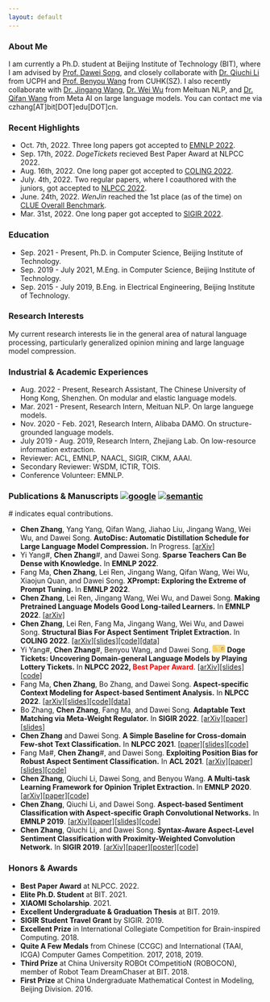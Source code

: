 ```yaml
---
layout: default
---
```


### About Me

I am currently a Ph.D. student at Beijing Institute of Technology (BIT), where I am advised by [Prof. Dawei Song](http://cs.bit.edu.cn/szdw/jsml/js/sdw/index.htm), and closely collaborate with [Dr. Qiuchi Li](https://qiuchili.github.io) from UCPH and [Prof. Benyou Wang](https://wabyking.github.io/old) from CUHK(SZ). I also recently collaborate with [Dr. Jingang Wang](https://sites.google.com/site/bitwjg/), [Dr. Wei Wu](https://sites.google.com/view/wei-wu-homepage) from Meituan NLP, and [Dr. Qifan Wang](https://wqfcr.github.io/) from Meta AI on large language models. You can contact me via czhang[AT]bit[DOT]edu[DOT]cn.

### Recent Highlights

* Oct. 7th, 2022. Three long papers got accepted to [EMNLP 2022](https://2022.emnlp.org/).
* Sep. 17th, 2022. *DogeTickets* recieved Best Paper Award at NLPCC 2022.
* Aug. 16th, 2022. One long paper got accepted to [COLING 2022](https://coling2022.org/).
* July. 4th, 2022. Two regular papers, where I coauthored with the juniors, got accepted to [NLPCC 2022](http://tcci.ccf.org.cn/conference/2022/).
* June. 24th, 2022. *WenJin* reached the 1st place (as of the time) on [CLUE Overall Benchmark](https://www.cluebenchmarks.com/rank.html).
* Mar. 31st, 2022. One long paper got accepted to [SIGIR 2022](https://sigir.org/sigir2022/).

### Education

* Sep. 2021 - Present, Ph.D. in Computer Science, Beijing Institute of Technology.
* Sep. 2019 - July 2021, M.Eng. in Computer Science, Beijing Institute of Technology.
* Sep. 2015 - July 2019, B.Eng. in Electrical Engineering, Beijing Institute of Technology.

### Research Interests

My current research interests lie in the general area of natural language processing, particularly generalized opinion mining and large language model compression.

### Industrial & Academic Experiences

* Aug. 2022 - Present, Research Assistant, The Chinese University of Hong Kong, Shenzhen. On modular and elastic language models.
* Mar. 2021 - Present, Research Intern, Meituan NLP. On large languege models.
* Nov. 2020 - Feb. 2021, Research Intern, Alibaba DAMO. On structure-grounded language models.
* July 2019 - Aug. 2019, Research Intern, Zhejiang Lab. On low-resource information extraction.
* Reviewer: ACL, EMNLP, NAACL, SIGIR, CIKM, AAAI.
* Secondary Reviewer: WSDM, ICTIR, TOIS.
* Conference Volunteer: EMNLP.

### Publications & Manuscripts [<img src="./assets/img/google.ico" width="22" height="22" alt="google" align=center/>](https://scholar.google.com/citations?user=IMwAXWcAAAAJ) [<img src="./assets/img/semantic.ico" width="22" height="22" alt="semantic" align=center/>](https://www.semanticscholar.org/author/Chen-Zhang/145107889) 
\# indicates equal contributions.

* **Chen Zhang**, Yang Yang, Qifan Wang, Jiahao Liu, Jingang Wang, Wei Wu, and Dawei Song. **AutoDisc: Automatic Distillation Schedule for Large Language Model Compression.** In Progress. [[arXiv]](https://arxiv.org/abs/2205.14570)
* Yi Yang\#, **Chen Zhang**\#, and Dawei Song. **Sparse Teachers Can Be Dense with Knowledge.** In **EMNLP 2022**.
* Fang Ma, **Chen Zhang**, Lei Ren, Jingang Wang, Qifan Wang, Wei Wu, Xiaojun Quan, and Dawei Song. **XPrompt: Exploring the Extreme of Prompt Tuning.** In **EMNLP 2022**.
* **Chen Zhang**, Lei Ren, Jingang Wang, Wei Wu, and Dawei Song. **Making Pretrained Language Models Good Long-tailed Learners.** In **EMNLP 2022**. [[arXiv]](https://arxiv.org/abs/2205.05461)
* **Chen Zhang**, Lei Ren, Fang Ma, Jingang Wang, Wei Wu, and Dawei Song. **Structural Bias For Aspect Sentiment Triplet Extraction.** In **COLING 2022**. [[arXiv]](https://arxiv.org/abs/2209.00820)[[slides]](./assets/file/COLING2022_StructBias.pdf)[[code]](https://github.com/GeneZC/StructBias)[[data]](https://github.com/GeneZC/StructBias)
* Yi Yang\#, **Chen Zhang**\#, Benyou Wang, and Dawei Song. <img src="./assets/img/dogetickets.png" width="25" height="15" alt="dogetickets" align=center/> **Doge Tickets: Uncovering Domain-general Language Models by Playing Lottery Tickets.** In **NLPCC 2022, <font color="red">Best Paper Award</font>**. [[arXiv]](https://arxiv.org/abs/2207.09638)[[slides]](./assets/file/NLPCC2022_DogeTickets.pdf)[[code]](https://github.com/Ylily1015/DogeTickets)
* Fang Ma, **Chen Zhang**, Bo Zhang, and Dawei Song. **Aspect-specific Context Modeling for Aspect-based Sentiment Analysis.** In **NLPCC 2022**. [[arXiv]](https://arxiv.org/abs/2207.08099)[[slides]](./assets/file/NLPCC2022_AspCon.pdf)[[code]](https://github.com/BD-MF/ASCM4ABSA)[[data]](https://github.com/GeneZC/advABSA)
* Bo Zhang, **Chen Zhang**, Fang Ma, and Dawei Song. **Adaptable Text Matching via Meta-Weight Regulator.** In **SIGIR 2022**. [[arXiv]](https://arxiv.org/abs/2204.12668)[[paper]](https://dl.acm.org/doi/10.1145/3477495.3531932)[[slides]](./assets/file/SIGIR2022_MWR.pdf)
* **Chen Zhang** and Dawei Song. **A Simple Baseline for Cross-domain Few-shot Text Classification.** In **NLPCC 2021**. [[paper]](https://link.springer.com/chapter/10.1007/978-3-030-88480-2_56)[[slides]](./assets/file/NLPCC2021_XFew.pdf)[[code]](https://github.com/GeneZC/XFew)
* Fang Ma\#, **Chen Zhang**\#, and Dawei Song. **Exploiting Position Bias for Robust Aspect Sentiment Classification.** In **ACL 2021**. [[arXiv]](https://arxiv.org/abs/2105.14210)[[paper]](https://aclanthology.org/2021.findings-acl.116/)[[slides]](./assets/file/ACL2021_PosBias.pdf)[[code]](https://github.com/BD-MF/POS4ASC)
* **Chen Zhang**, Qiuchi Li, Dawei Song, and Benyou Wang. **A Multi-task Learning Framework for Opinion Triplet Extraction.** In **EMNLP 2020**. [[arXiv]](https://arxiv.org/abs/2010.01512)[[paper]](https://www.aclweb.org/anthology/2020.findings-emnlp.72/)[[code]](https://github.com/GeneZC/OTE-MTL)
* **Chen Zhang**, Qiuchi Li, and Dawei Song. **Aspect-based Sentiment Classification with Aspect-specific Graph Convolutional Networks.** In **EMNLP 2019**. [[arXiv]](https://arxiv.org/abs/1909.03477)[[paper]](https://www.aclweb.org/anthology/D19-1464/)[[slides]](./assets/file/EMNLP2019_ASGCN.pdf)[[code]](https://github.com/GeneZC/ASGCN)
* **Chen Zhang**, Qiuchi Li, and Dawei Song. **Syntax-Aware Aspect-Level Sentiment Classification with Proximity-Weighted Convolution Network.** In **SIGIR 2019**. [[arXiv]](https://arxiv.org/abs/1909.10171)[[paper]](https://dl.acm.org/citation.cfm?id=3331351)[[poster]](./assets/file/SIGIR2019_PWCN.pdf)[[code]](https://github.com/GeneZC/PWCN)

### Honors & Awards

* **Best Paper Award** at NLPCC. 2022.
* **Elite Ph.D. Student** at BIT. 2021.
* **XIAOMI Scholarship**. 2021.
* **Excellent Undergraduate & Graduation Thesis** at BIT. 2019.
* **SIGIR Student Travel Grant** by SIGIR. 2019.
* **Excellent Prize** in International Collegiate Competition for Brain-inspired Computing. 2018.
* **Quite A Few Medals** from Chinese (CCGC) and International (TAAI, ICGA) Computer Games Competition. 2017, 2018, 2019.
* **Third Prize** at China University ROBOt COmpetitioN (ROBOCON), member of Robot Team DreamChaser at BIT. 2018.
* **First Prize** at China Undergraduate Mathematical Contest in Modeling, Beijing Division. 2016.
